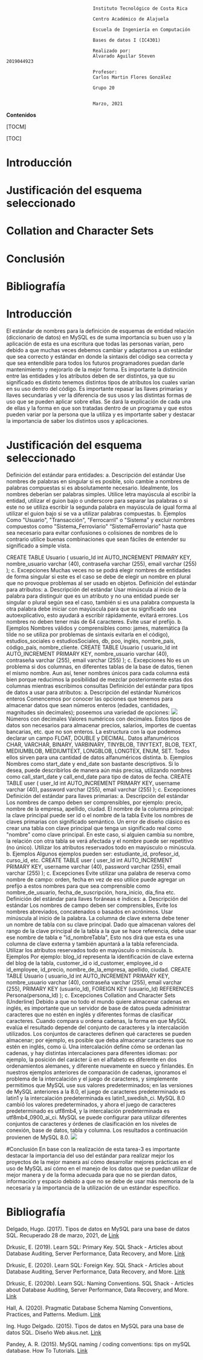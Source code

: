  ###
                                    Instituto Tecnológico de Costa Rica

									Centro Académico de Alajuela

									Escuela de Ingeniería en Computación

									Bases de datos I (IC4301)

									Realizado por:
									Alvarado Aguilar Steven           2019044923

									Profesor:
									Carlos Martin Flores González 

									Grupo 20


									Marzo, 2021
**Contenidos**

[TOCM]

[TOC]

# Introducción
# Justificación del esquema seleccionado
# Collation and Character Sets
# Conclusión
# Bibliografía


Introducción
=============
El estándar de nombres para la definición de esquemas de entidad relación (diccionario de datos) en MySQL es de 
suma importancia su buen uso y la aplicación de esta es una escritura que todas las personas varían, pero debido 
a que muchas veces debemos cambiar y adaptarnos a un estándar que sea correcto y estándar en donde la sintaxis 
del código sea correcta y que sea entendible para todos los futuros programadores puedan darle mantenimiento y 
mejorarlo de la mejor forma.
Es importante la distinción entre las entidades y los atributos deben de ser distintos, ya que su significado es 
distinto tenemos distintos tipos de atributos los cuales varían en su uso dentro del código.
Es importante repasar las llaves primarias y llaves secundarias y ver la diferencia de sus usos y las distintas 
formas de uso que se pueden aplicar sobre ellas.
Se dará la explicación de cada una de ellas y la forma en que son tratadas dentro de un programa y que estos pueden 
variar por la persona que la utiliza y es importante saber y destacar la importancia de saber los distintos usos 
y aplicaciones.

# Justificación del esquema seleccionado
Definición del estándar para entidades:
a.	Descripción del estándar
Use nombres de palabras en singular si es posible, solo cambie a nombres de palabras compuestas si es absolutamente 
necesario. Idealmente, los nombres deberían ser palabras simples. Utilice letra mayúscula al escribir la entidad, 
utilizar el guion bajo o underscore para separar las palabras o si este no se utiliza escribir la segunda palabra 
en mayúscula de igual forma al utilizar el guion bajo si se va a utilizar palabras compuestas.
b.	Ejemplos
Como "Usuario", "Transacción", "Ferrocarril" o "Sistema" y excluir nombres compuestos como "Sistema_Ferroviario" 
“SistemaFerroviario” hasta que sea necesario para evitar confusiones o colisiones de nombres de lo contrario utilice 
buenas combinaciones que sean fáciles de entender su significado a simple vista.

CREATE TABLE Usuario (
    usuario_Id int AUTO_INCREMENT PRIMARY KEY,
    nombre_usuario varchar (40),
    contraseña varchar (255),
    email varchar (255)
);
c.	Excepciones
Muchas veces no se podrá elegir nombres de entidades de forma singular si este es el caso se debe de elegir un nombre 
en plural que no provoque problemas al ser usado en objetos.
Definición del estándar para atributos:
a.	Descripción del estándar
Usar minúscula al inicio de la palabra para distinguir que es un atributo y no una entidad puede ser singular o plural 
según sea el caso, también si es una palabra compuesta la otra palabra debe iniciar con mayúscula para que su 
significado sea autoexplicativo, esto ayudará a escribir rápidamente, evitará errores. Los nombres no deben tener más 
de 64 caracteres. Evite usar el prefijo.
b.	Ejemplos
Nombres válidos y comprensibles como: james, matemática (la tilde no se utiliza por problemas de sintaxis evitarla en 
el código), estudios_sociales o estudiosSociales, db, poo, inglés, nombre_país, código_país, nombre_cliente.
CREATE TABLE Usuario (
    usuario_Id int AUTO_INCREMENT PRIMARY KEY,
    nombre_usuario varchar (40),
    contraseña varchar (255),
    email varchar (255)
);
c.	Excepciones
No es un problema si dos columnas, en diferentes tablas de la base de datos, tienen el mismo nombre. Aun así, 
tener nombres únicos para cada columna está bien porque reducimos la posibilidad de mezclar posteriormente estas dos 
columnas mientras escribimos consultas
Definición del estándar para tipos de datos a usar para atributos:
a.	Descripción del estándar
Numéricos enteros
Comencemos por conocer las opciones que tenemos para almacenar datos que sean números enteros (edades, cantidades, 
magnitudes sin decimales); poseemos una variedad de opciones:
![](http://imgfz.com/i/LBHJy3p.png)
Números con decimales
Valores numéricos con decimales.
Estos tipos de datos son necesarios para almacenar precios, salarios, importes de cuentas bancarias, etc. que no 
son enteros.
La estructura con la que podemos declarar un campo FLOAT, DOUBLE y
DECIMAL.
Datos alfanuméricos
CHAR, VARCHAR, BINARY, VARBINARY, TINYBLOB, TINYTEXT, BLOB, TEXT, MEDIUMBLOB, MEDIUMTEXT, LONGBLOB, LONGTEX, ENUM, SET.
Todos ellos sirven para una cantidad de datos alfanuméricos distinta.
b.	Ejemplos
Nombres como start_date y end_date son bastante descriptivos. Si lo desea, puede describirlos de manera aún más precisa,
utilizando nombres como call_start_date y call_end_date para tipo de datos de fecha.
CREATE TABLE user (
    user_Id int AUTO_INCREMENT PRIMARY KEY,
    username varchar (40),
    password varchar (255),
    email varchar (255)
);
c. Excepciones
Definición del estándar para llaves primarias:
a.	Descripción del estándar
Los nombres de campo deben ser comprensibles, por ejemplo: precio, nombre de la empresa, apellido, ciudad. El nombre 
de la columna principal: la clave principal puede ser id o el nombre de la tabla
Evite los nombres de claves primarias con significado semántico. Un error de diseño clásico es crear una tabla con 
clave principal que tenga un significado real como "nombre" como clave principal. En este caso, si alguien cambia 
su nombre, la relación con otra tabla se verá afectada y el nombre puede ser repetitivo (no único). Utilizar los 
atributos reservados todo en mayúsculo o minúscula.
b.	Ejemplos
Algunos ejemplos pueden ser: estudiante_id, profesor_id, curso_id, etc.
CREATE TABLE user (
    user_Id int AUTO_INCREMENT PRIMARY KEY,
    username varchar (40),
    password varchar (255),
    email varchar (255)
);
c.	Excepciones
Evite utilizar una palabra de reserva como nombre de campo: orden, fecha en vez de eso utilice puede agregar un prefijo 
a estos nombres para que sea comprensible como nombre_de_usuario, fecha_de_suscripción, hora_inicio, día_fina etc.
Definición del estándar para llaves foráneas e índices:
a.	Descripción del estándar
Los nombres de campo deben ser comprensibles, Evite los nombres abreviados, concatenados o basados en acrónimos. 
Usar minúscula al inicio de la palabra. La columna de clave externa debe tener un nombre de tabla con su clave principal.
Dado que almacenan valores del rango de la clave principal de la tabla a la que se hace referencia, debe usar ese 
nombre de tabla e "id_nombreTabla", Esto nos dirá que esta es una columna de clave externa y también apuntará a la 
tabla referenciada. Utilizar los atributos reservados todo en mayúsculo o minúscula.
b.	Ejemplos
Por ejemplo: blog_id representa la identificación de clave externa del blog de la tabla, customer_id o id_customer, 
employee_id o id_employee, id_precio, nombre_de_la_empresa, apellido, ciudad.
CREATE TABLE Usuario (
    usuario_Id int AUTO_INCREMENT PRIMARY KEY,
    nombre_usuario varchar (40),
    contraseña varchar (255),
    email varchar (255),
    PRIMARY KEY (usuario_Id),
    FOREIGN KEY (usuario_Id) REFERENCES Persona(persona_Id)
);
c.	Excepciones
Collation and Character Sets (Underline)
Debido a que no todo el mundo quiere almacenar cadenas en inglés, es importante que un servidor 
de base de datos pueda administrar caracteres que no estén en inglés y diferentes formas de clasificar 
caracteres. Cuando compara u ordena cadenas, la forma en que MySQL evalúa el resultado depende del 
conjunto de caracteres y la intercalación utilizados. Los conjuntos de caracteres definen qué caracteres 
se pueden almacenar; por ejemplo, es posible que deba almacenar caracteres que no estén en inglés, como ü. 
Una intercalación define cómo se ordenan las cadenas, y hay distintas intercalaciones para diferentes idiomas: 
por ejemplo, la posición del carácter ü en el alfabeto es diferente en dos ordenamientos alemanes, y diferente 
nuevamente en sueco y finlandés.
En nuestros ejemplos anteriores de comparación de cadenas, ignoramos el problema de la intercalación y el juego 
de caracteres, y simplemente permitimos que MySQL use sus valores predeterminados; en las versiones de MySQL 
anteriores a la 8.0, el juego de caracteres predeterminado es latin1 y la intercalación predeterminada es 
latin1_swedish_ci. MySQL 8.0 cambió los valores predeterminados, y ahora el juego de caracteres predeterminado 
es utf8mb4, y la intercalación predeterminada es utf8mb4_0900_ai_ci. MySQL se puede configurar para utilizar 
diferentes conjuntos de caracteres y órdenes de clasificación en los niveles de conexión, base de datos, 
tabla y columna. Los resultados a continuación provienen de MySQL 8.0.
![](http://imgfz.com/i/bcXTPwi.png)

#Conclusión
En base con la realización de esta tarea-3 es importante destacar la importancia del uso del 
estándar para realizar mejor los proyectos de la mejor manera así cómo desarrollar 
mejores prácticas en el uso de MySQL así cómo en el manejo de los datos que se puedan utilizar 
de mejor manera y de la forma adecuada para que no se pierdan datos, información y espacio debido 
a que no se debe de usar más memoria de la necesaria y la importancia de la utilización de un 
estándar específico.

# Bibliografía
Delgado, Hugo. (2017). Tipos de datos en MySQL para una base de datos SQL. 
Recuperado 28 de marzo, 2021, de [Link](https://disenowebakus.net/tipos-de-datos-mysql.php)

Drkusic, E. (2019). Learn SQL: Primary Key. SQL Shack - Articles about Database Auditing, Server Performance, 
Data Recovery, and More. [Link](https://www.sqlshack.com/learn-sql-primary-key/)

Drkusic, E. (2020). Learn SQL: Foreign Key. SQL Shack - Articles about Database Auditing, Server Performance, 
Data Recovery, and More. [Link](https://www.sqlshack.com/learn-sql-foreign-key/)

Drkusic, E. (2020b). Learn SQL: Naming Conventions. SQL Shack - Articles about Database Auditing, Server Performance, 
Data Recovery, and More. [Link](https://www.sqlshack.com/learn-sql-naming-conventions/)

Hall, A. (2020). Pragmatic Database Schema Naming Conventions, Practices, and Patterns. Medium. 
[Link](https://adron.medium.com/pragmatic-database-schema-naming-conventions-practices-and-patterns-e483b0617bd)

Ing. Hugo Delgado. (2015). Tipos de datos en MySQL para una base de datos SQL. Diseño Web akus.net. 
[Link](https://disenowebakus.net/tipos-de-datos-mysql.php)

Pandey, A. R. (2015). MySQL naming / coding conventions: tips on mySQL database. How To Tutorials. 
[Link](https://anandarajpandey.com/2015/05/10/mysql-naming-coding-conventions-tips-on-mysql-database/)

